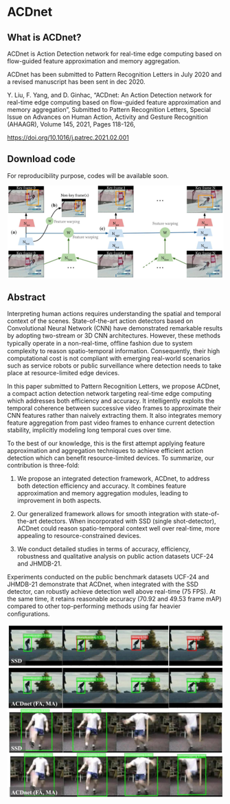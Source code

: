 # ACDnet

## What is ACDnet?

ACDnet is Action Detection network for real-time edge computing based on flow-guided feature approximation and memory aggregation.

ACDnet has been submitted to Pattern Recognition Letters in July 2020 and a revised manuscript has been sent in dec 2020.

Y. Liu, F. Yang, and D. Ginhac, “ACDnet: An Action Detection network for real-time edge computing based on flow-guided feature approximation and memory aggregation”, Submitted to Pattern Recognition Letters, Special Issue on Advances on Human Action, Activity and Gesture Recognition (AHAAGR), Volume 145, 2021, Pages 118-126,

https://doi.org/10.1016/j.patrec.2021.02.001

## Download code
For reproducibility purpose, codes will be available soon.

![ACDnet pipeline](images/pipeline.jpg)

## Abstract 
Interpreting human actions requires understanding the spatial and temporal context of the scenes. State-of-the-art action detectors based on Convolutional Neural Network (CNN) have demonstrated remarkable results by adopting two-stream or 3D CNN architectures. However, these methods typically operate in a non-real-time, ofﬂine fashion due to system complexity to reason spatio-temporal information. Consequently, their high computational cost is not compliant with emerging real-world scenarios such as service robots or public surveillance where detection needs to take place at resource-limited edge devices. 

In this paper submitted to Pattern Recognition Letters, we propose ACDnet, a compact action detection network targeting real-time edge computing which addresses both efficiency and accuracy. It intelligently exploits the temporal coherence between successive video frames to approximate their CNN features rather than naively extracting them. It also integrates memory feature aggregation from past video frames to enhance current detection stability, implicitly modeling long temporal cues over time.

To the best of our knowledge, this is the first attempt applying feature approximation and aggregation techniques to achieve efficient action detection which can benefit resource-limited devices. To summarize, our contribution is three-fold:

1. We propose an integrated detection framework, ACDnet, to address both detection efficiency and accuracy. It combines feature approximation and memory aggregation modules, leading to improvement in both aspects. 

2. Our generalized framework allows for smooth integration with state-of-the-art detectors. When incorporated with SSD (single shot-detector), ACDnet could reason spatio-temporal context well over real-time, more appealing to resource-constrained devices.

3. We conduct detailed studies in terms of accuracy, efficiency, robustness and qualitative analysis on public action datasets UCF-24 and JHMDB-21.

Experiments conducted on the public benchmark datasets UCF-24 and JHMDB-21 demonstrate that ACDnet, when integrated with the SSD detector, can robustly achieve detection well above real-time (75 FPS). At the same time, it retains reasonable accuracy (70.92 and 49.53 frame mAP) compared to other top-performing methods using far heavier conﬁgurations. 

![ACDnet results](images/results.jpg)




